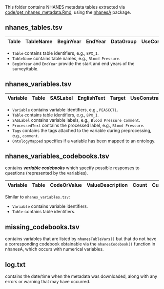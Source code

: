This folder contains NHANES metadata tables extracted via [code/get_nhanes_metadata.Rmd](https://github.com/ccb-hms/NHANES-metadata/blob/master/code/get_nhanes_metadata.Rmd), using the [nhanesA](https://github.com/cjendres1/nhanes) package.

## nhanes_tables.tsv

| Table | TableName | BeginYear | EndYear | DataGroup | UseConstraints |
|-------|-----------|-----------|---------|-----------|----------------|

- `Table` contains table identifiers, e.g., `BPX_I`.
- `TableName` contains table names, e.g., `Blood Pressure`.
- `BeginYear` and `EndYear` provide the start and end years of the survey/table.


## nhanes_variables.tsv

| Variable | Table | SASLabel | EnglishText | Target | UseConstraints | ProcessedText | Tags | OntologyMapped |
|----------|-------|----------|-------------|--------|----------------|---------------|------|----------------|

- `Variable` contains variable identifiers, e.g., `PEASCCT1`.
- `Table` contains table identifiers, e.g., `BPX_I`.
- `SASLabel` contains variable labels, e.g., `Blood Pressure Comment`.
- `ProcessedText` contains the processed label, e.g., `Blood Pressure`.
- `Tags` contains the tags attached to the variable during preprocessing, e.g., `comment`.
- `OntologyMapped` specifies if a variable has been mapped to an ontology. 


## nhanes_variables_codebooks.tsv 
contains _**variable codebooks**_ which specify possible responses to questions (represented by the variables).

| Variable | Table | CodeOrValue | ValueDescription | Count | Cumulative | SkipToItem |
|----------|-------|-------------|------------------|-------|------------|------------|

Similar to `nhanes_variables.tsv`:
- `Variable` contains variable identifiers.
- `Table` contains table identifiers.


## missing_codebooks.tsv
contains variables that are listed by `nhanesTableVars()` but that do not have a corresponding codebook obtainable via the `nhanesCodebook()` function in nhanesA, which occurs with numerical variables.


## log.txt
contains the date/time when the metadata was downloaded, along with any errors or warning that may have occurred.